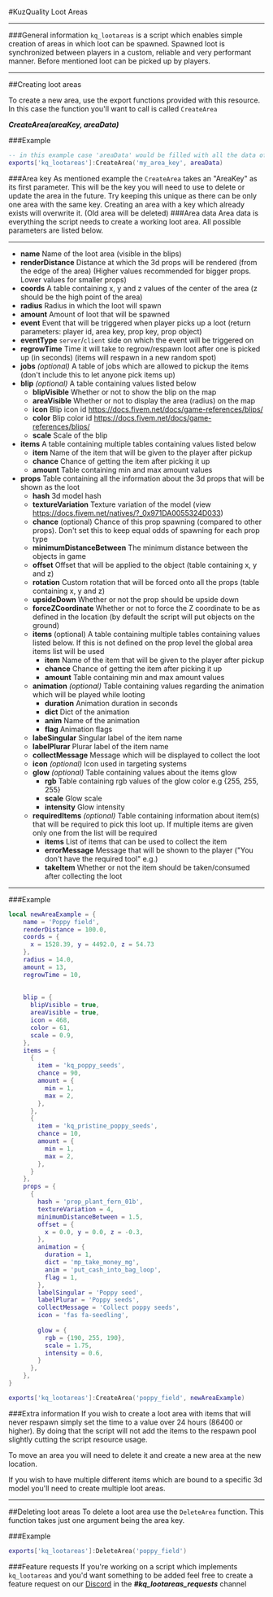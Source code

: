 #KuzQuality Loot Areas
___
###General information
`kq_lootareas` is a script which enables simple creation of areas in which loot can be spawned.
Spawned loot is synchronized between players in a custom, reliable and very performant manner.
Before mentioned loot can be picked up by players.


___

##Creating loot areas

To create a new area, use the export functions provided with this resource.
In this case the function you'll want to call is called `CreateArea`

***CreateArea(areaKey, areaData)***

###Example
```lua
-- in this example case 'areaData' would be filled with all the data of the area you wish to create
exports['kq_lootareas']:CreateArea('my_area_key', areaData)
```

###Area key
As mentioned example the `CreateArea` takes an "AreaKey" as its first parameter.
This will be the key you will need to use to delete or update the area in the future. 
Try keeping this unique as there can be only one area with the same key.
Creating an area with a key which already exists will overwrite it. (Old area will be deleted)
###Area data
Area data is everything the script needs to create a working loot area. All possible parameters are listed below.
___
- **name** Name of the loot area (visible in the blips)
- **renderDistance** Distance at which the 3d props will be rendered (from the edge of the area) (Higher values recommended for bigger props. Lower values for smaller props)
- **coords** A table containing x, y and z values of the center of the area (z should be the high point of the area)
- **radius** Radius in which the loot will spawn
- **amount** Amount of loot that will be spawned
- **event** Event that will be triggered when player picks up a loot (return parameters: player id, area key, prop key, prop object)
- **eventType** `server`/`client` side on which the event will be triggered on
- **regrowTime** Time it will take to regrow/respawn loot after one is picked up (in seconds) (items will respawn in a new random spot)
- **jobs** *(optional)* A table of jobs which are allowed to pickup the items (don't include this to let anyone pick items up)
- **blip** *(optional)* A table containing values listed below
  - **blipVisible** Whether or not to show the blip on the map
  - **areaVisible** Whether or not to display the area (radius) on the map
  - **icon** Blip icon id https://docs.fivem.net/docs/game-references/blips/
  - **color** Blip color id https://docs.fivem.net/docs/game-references/blips/
  - **scale** Scale of the blip
- **items** A table containing multiple tables containing values listed below
  - **item** Name of the item that will be given to the player after pickup
  - **chance** Chance of getting the item after picking it up
  - **amount** Table containing min and max amount values
- **props** Table containing all the information about the 3d props that will be shown as the loot
  - **hash** 3d model hash
  - **textureVariation** Texture variation of the model (view https://docs.fivem.net/natives/?_0x971DA0055324D033)
  - **chance** (optional) Chance of this prop spawning (compared to other props). Don't set this to keep equal odds of spawning for each prop type
  - **minimumDistanceBetween** The minimum distance between the objects in game
  - **offset** Offset that will be applied to the object (table containing x, y and z)
  - **rotation** Custom rotation that will be forced onto all the props (table containing x, y and z)
  - **upsideDown** Whether or not the prop should be upside down
  - **forceZCoordinate** Whether or not to force the Z coordinate to be as defined in the location (by default the script will put objects on the ground)
  - **items** (optional) A table containing multiple tables containing values listed below. If this is not defined on the prop level the global area items list will be used
    - **item** Name of the item that will be given to the player after pickup
    - **chance** Chance of getting the item after picking it up
    - **amount** Table containing min and max amount values
  - **animation** *(optional)* Table containing values regarding the animation which will be played while looting
    - **duration** Animation duration in seconds
    - **dict** Dict of the animation
    - **anim** Name of the animation
    - **flag** Animation flags
  - **labeSingular** Singular label of the item name
  - **labelPlurar** Plurar label of the item name
  - **collectMessage** Message which will be displayed to collect the loot
  - **icon** *(optional)* Icon used in targeting systems
  - **glow** *(optional)* Table containing values about the items glow
    - **rgb** Table containing rgb values of the glow color e.g {255, 255, 255}
    - **scale** Glow scale
    - **intensity** Glow intensity
  - **requiredItems** *(optional)* Table containing information about item(s) that will be required to pick this loot up. If multiple items are given only one from the list will be required
    - **items** List of items that can be used to collect the item
    - **errorMessage** Message that will be shown to the player ("You don't have the required tool" e.g.)
    - **takeItem** Whether or not the item should be taken/consumed after collecting the loot
___

###Example
```lua
local newAreaExample = {
    name = 'Poppy field',
    renderDistance = 100.0,
    coords = {
      x = 1528.39, y = 4492.0, z = 54.73
    },
    radius = 14.0,
    amount = 13,
    regrowTime = 10,
    
    
    blip = {
      blipVisible = true,
      areaVisible = true,
      icon = 468,
      color = 61,
      scale = 0.9,
    },
    items = {
      {
        item = 'kq_poppy_seeds',
        chance = 90,
        amount = {
          min = 1,
          max = 2,
        },
      },
      {
        item = 'kq_pristine_poppy_seeds',
        chance = 10,
        amount = {
          min = 1,
          max = 2,
        },
      }
    },
    props = {
      {
        hash = 'prop_plant_fern_01b',
        textureVariation = 4,
        minimumDistanceBetween = 1.5,
        offset = {
          x = 0.0, y = 0.0, z = -0.3,
        },
        animation = {
          duration = 1,
          dict = 'mp_take_money_mg',
          anim = 'put_cash_into_bag_loop',
          flag = 1,
        },
        labelSingular = 'Poppy seed',
        labelPlurar = 'Poppy seeds',
        collectMessage = 'Collect poppy seeds',
        icon = 'fas fa-seedling',
        
        glow = {
          rgb = {190, 255, 190},
          scale = 1.75,
          intensity = 0.6,
        }
      }, 
    },
}

exports['kq_lootareas']:CreateArea('poppy_field', newAreaExample)
```

###Extra information
If you wish to create a loot area with items that will never respawn simply set the time to a value over 24 hours (86400 or higher).
By doing that the script will not add the items to the respawn pool slightly cutting the script resource usage.

To move an area you will need to delete it and create a new area at the new location.

If you wish to have multiple different items which are bound to a specific 3d model you'll need to create multiple loot areas.
___
##Deleting loot areas
To delete a loot area use the `DeleteArea` function. This function takes just one argument being the area key.

###Example
```lua
exports['kq_lootareas']:DeleteArea('poppy_field')
```

###Feature requests
If you're working on a script which implements `kq_lootareas` and you'd want something to be added feel free
to create a feature request on our [Discord](https://discord.gg/fZsyam7Rvz) in the ***#kq_lootareas_requests*** channel 
